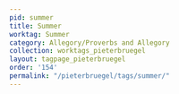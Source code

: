 ```yaml
---
pid: summer
title: Summer
worktag: Summer
category: Allegory/Proverbs and Allegory
collection: worktags_pieterbruegel
layout: tagpage_pieterbruegel
order: '154'
permalink: "/pieterbruegel/tags/summer/"
---
```

